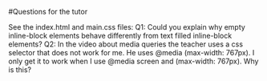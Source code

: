#Questions for the tutor

See the index.html and main.css files: 
Q1: Could you explain why empty inline-block elements behave differently from text filled inline-block elements?
Q2: In the video about media queries the teacher uses a css selector that does not work for me. He uses @media (max-width: 767px). I only get it to work when I use @media screen and (max-width: 767px). Why is this?
